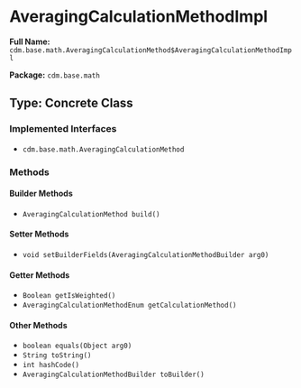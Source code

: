 # AveragingCalculationMethodImpl

**Full Name:** `cdm.base.math.AveragingCalculationMethod$AveragingCalculationMethodImpl`

**Package:** `cdm.base.math`

## Type: Concrete Class

### Implemented Interfaces

- `cdm.base.math.AveragingCalculationMethod`

### Methods

#### Builder Methods

- `AveragingCalculationMethod build()`

#### Setter Methods

- `void setBuilderFields(AveragingCalculationMethodBuilder arg0)`

#### Getter Methods

- `Boolean getIsWeighted()`
- `AveragingCalculationMethodEnum getCalculationMethod()`

#### Other Methods

- `boolean equals(Object arg0)`
- `String toString()`
- `int hashCode()`
- `AveragingCalculationMethodBuilder toBuilder()`

